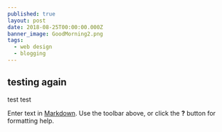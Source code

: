 ```yaml
---
published: true
layout: post
date: 2018-08-25T00:00:00.000Z
banner_image: GoodMorning2.png
tags:
  - web design
  - blogging
---
```

## testing again

test
test

Enter text in [Markdown](http://daringfireball.net/projects/markdown/). Use the toolbar above, or click the **?** button for formatting help.
